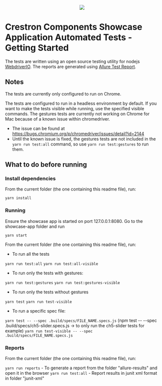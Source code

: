 <p align="center">
  <img src="https://kenticoprod.azureedge.net/kenticoblob/crestron/media/crestron/generalsiteimages/crestron-logo.png">
</p>
 
#  Crestron Components Showcase Application Automated Tests - Getting Started

The tests are written using an open source testing utility for nodejs [WebdriverIO](http://webdriver.io/).
The reports are generated using [Allure Test Report](http://allure.qatools.ru/).

## Notes

The tests are currently only configured to run on Chrome.

The tests are configured to run in a headless environment by default. If you want to make the tests visible while running, use the specified visible commands.
The gestures tests are currently not working on Chrome for Mac because of a known issue within chromedriver.

- The issue can be found at <https://bugs.chromium.org/p/chromedriver/issues/detail?id=2144>
- Until the known issue is fixed, the gestures tests are not included in the ```yarn run test:all``` command, so use ```yarn run test:gestures``` to run them.

## What to do before running

### Install dependencies

From the current folder (the one containing this readme file), run:

```yarn install```

### Running

Ensure the showcase app is started on port 127.0.0.1:8080. Go to the showcase-app folder and run

```yarn start```

From the current folder (the one containing this readme file), run:

- To run all the tests

```yarn run test:all```
```yarn run test:all-visible``` 


- To run only the tests with gestures:

```yarn run test:gestures```
```yarn run test:gestures-visible```

- To run only the tests without gestures

```yarn test```
```yarn run test-visible``` 

- To run a specific spec file:

```yarn test -- --spec .build/specs/FILE_NAME.specs.js``` 
    (npm test -- --spec .build/specs/ch5-slider.specs.js -> to only run the ch5-slider tests for example)
```yarn run test-visible -- --spec .build/specs/FILE_NAME.specs.js```
    
### Reports

From the current folder (the one containing this readme file), run:

```yarn run reports``` - To generate a report from the folder "allure-results" and open it in the browser
```yarn run test:all``` - Report results in junit xml format in folder "junit-xml" 
